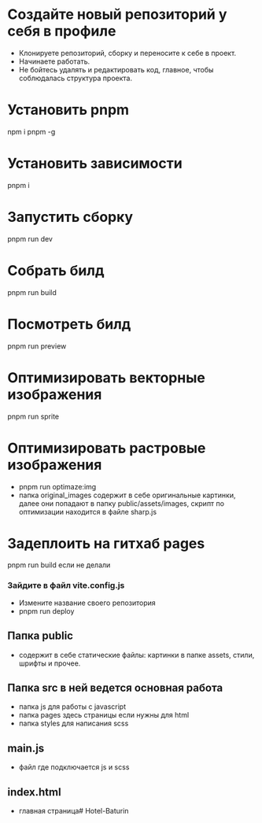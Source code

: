 # Создайте новый репозиторий у себя в профиле

- Клонируете репозиторий, сборку и переносите к себе в проект.
- Начинаете работать.
- Не бойтесь удалять и редактировать код, главное, чтобы соблюдалась структура проекта.

# Установить pnpm

npm i pnpm -g

# Установить зависимости

pnpm i

# Запустить сборку

pnpm run dev

# Собрать билд

pnpm run build

# Посмотреть билд

pnpm run preview

# Оптимизировать векторные изображения

pnpm run sprite

# Оптимизировать растровые изображения

- pnpm run optimaze:img
- папка original_images содержит в себе оригинальные картинки, далее они попадают в папку public/assets/images, скрипт по оптимизации находится в файле sharp.js

# Задеплоить на гитхаб pages

pnpm run build если не делали

### Зайдите в файл vite.config.js

- Измените название своего репозитория
- pnpm run deploy

## Папка public

- содержит в себе статические файлы: картинки в папке assets, стили, шрифты и прочее.

## Папка src в ней ведется основная работа

- папка js для работы с javascript
- папка pages здесь страницы если нужны для html
- папка styles для написания scss

## main.js

- файл где подключается js и scss

## index.html

- главная страница# Hotel-Baturin
